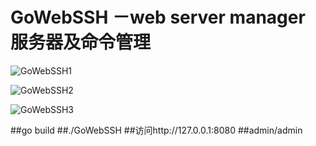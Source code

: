 GoWebSSH －web server manager 服务器及命令管理
====
![GoWebSSH1](http://i12.tietuku.com/21466ff0ec742d6d.jpg) 

![GoWebSSH2](http://img.hoop8.com/attachments/1512/0251942174897.jpg) 

![GoWebSSH3](http://i5.tietuku.com/be906e657da9a32b.jpg) 

##go build
##./GoWebSSH
##访问http://127.0.0.1:8080
##admin/admin
